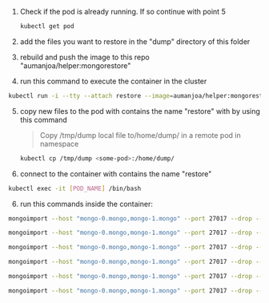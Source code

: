 1. Check if the pod is already running. If so continue with point 5

   ```bash
   kubectl get pod
   ```

2. add the files you want to restore in the "dump" directory of this folder

3. rebuild and push the image to this repo "aumanjoa/helper:mongorestore"

4. run this command to execute the container in the cluster

```bash
kubectl run -i --tty --attach restore --image=aumanjoa/helper:mongorestore
```

5. copy new files to the pod with contains the name "restore"  with by using this command

   > Copy /tmp/dump local file to/home/dump/ in a remote pod in namespace

   ```bash
   kubectl cp /tmp/dump <some-pod>:/home/dump/
   ```

6. connect to the container with contains the name "restore"

```bash
kubectl exec -it [POD_NAME] /bin/bash
```

6. run this commands inside the container:

```bash
mongoimport --host "mongo-0.mongo,mongo-1.mongo" --port 27017 --drop --db chronas-api --collection areas --file /home/dump/areas.json

mongoimport --host "mongo-0.mongo,mongo-1.mongo" --port 27017 --drop --db chronas-api --collection markers --file /home/dump/markers.json

mongoimport --host "mongo-0.mongo,mongo-1.mongo" --port 27017 --drop --db chronas-api --collection discussions --file /home/dump/discussions.json

mongoimport --host "mongo-0.mongo,mongo-1.mongo" --port 27017 --drop --db chronas-api --collection forums --file /home/dump/forums.json

mongoimport --host "mongo-0.mongo,mongo-1.mongo" --port 27017 --drop --db chronas-api --collection metadatas --file /home/dump/metadatas.json

mongoimport --host "mongo-0.mongo,mongo-1.mongo" --port 27017 --drop --db chronas-api --collection opinions --file /home/dump/opinions.json
```
